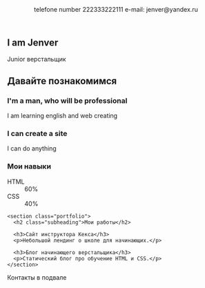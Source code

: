 <!DOCTYPE html>
<html lang="ru">
  <head>
    <meta charset="UTF-8">
    <link rel="stylesheet" href="style.css">
<link href="https://fonts.googleapis.com/css?family=Montserrat:400,500,700|Old+Standard+TT&display=swap&subset=cyrillic" rel="stylesheet">
    <title>Портфолио Jenver верстальщика</title>
  </head>

  <body>
    <header class="page-header">
     <div class="container">
	telefone number 222333222111 e-mail: jenver@yandex.ru
    </div>
    </header>
    <div class="container">
    <section class="hero-image">
      <h1 class="heading">I am Jenver</h1>
      <p>Junior верстальщик</p>
    </section>
    <section class="intro">
      <h2 class="subheading">Давайте познакомимся</h2>
      <h3>I'm a man, who will be professional</h3>
      <p>I am learning english and web creating</p>
      <h3>I can create a site</h3>
      <p>I can do anything</p>
	    <div class="skills">
        <h3>Мои навыки</h3>
        <dl class="skills-list">
          <dt class="skill-html">HTML</dt>
          <dd class="level"><div  style="width: 60%;">60%</div></dd>
          <dt class="skill-css">CSS</dt>
          <dd class="level"><div style="width: 40%;">40%</div></dd>
        </dl>
      </div>
    </section>

    <section class="portfolio">
      <h2 class="subheading">Мои работы</h2>

      <h3>Сайт инструктора Кекса</h3>
      <p>Небольшой лендинг о школе для начинающих.</p>

      <h3>Блог начинающего верстальщика</h3>
      <p>Статический блог про обучение HTML и CSS.</p>
    </section>
  </div>
    <footer class="page-footer">
<div class="container">
      Контакты в подвале
</div>
    </footer>
   </body>
</html>
